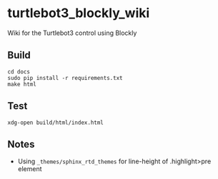 # turtlebot3_blockly_wiki
Wiki for the Turtlebot3 control using Blockly

## Build
```
cd docs
sudo pip install -r requirements.txt
make html
```

## Test
```
xdg-open build/html/index.html
```

## Notes
- Using `_themes/sphinx_rtd_themes` for line-height of .highlight>pre element
